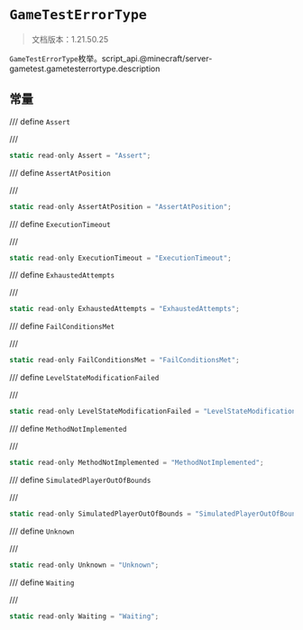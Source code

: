 # `GameTestErrorType`

> 文档版本：1.21.50.25

`GameTestErrorType`枚举。script_api.@minecraft/server-gametest.gametesterrortype.description

## 常量

/// define
`Assert`


///

```js
static read-only Assert = "Assert";
```


/// define
`AssertAtPosition`


///

```js
static read-only AssertAtPosition = "AssertAtPosition";
```


/// define
`ExecutionTimeout`


///

```js
static read-only ExecutionTimeout = "ExecutionTimeout";
```


/// define
`ExhaustedAttempts`


///

```js
static read-only ExhaustedAttempts = "ExhaustedAttempts";
```


/// define
`FailConditionsMet`


///

```js
static read-only FailConditionsMet = "FailConditionsMet";
```


/// define
`LevelStateModificationFailed`


///

```js
static read-only LevelStateModificationFailed = "LevelStateModificationFailed";
```


/// define
`MethodNotImplemented`


///

```js
static read-only MethodNotImplemented = "MethodNotImplemented";
```


/// define
`SimulatedPlayerOutOfBounds`


///

```js
static read-only SimulatedPlayerOutOfBounds = "SimulatedPlayerOutOfBounds";
```


/// define
`Unknown`


///

```js
static read-only Unknown = "Unknown";
```


/// define
`Waiting`


///

```js
static read-only Waiting = "Waiting";
```

